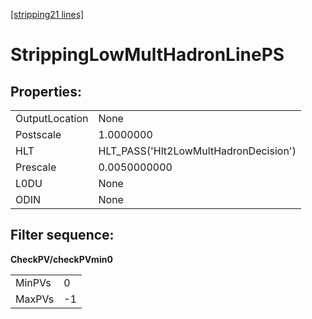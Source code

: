[[stripping21 lines]](./stripping21-ew)

# StrippingLowMultHadronLinePS

## Properties:

|                |                                       |
|----------------|---------------------------------------|
| OutputLocation | None                                  |
| Postscale      | 1.0000000                             |
| HLT            | HLT_PASS('Hlt2LowMultHadronDecision') |
| Prescale       | 0.0050000000                          |
| L0DU           | None                                  |
| ODIN           | None                                  |

## Filter sequence:

**CheckPV/checkPVmin0**

|        |     |
|--------|-----|
| MinPVs | 0   |
| MaxPVs | -1  |
